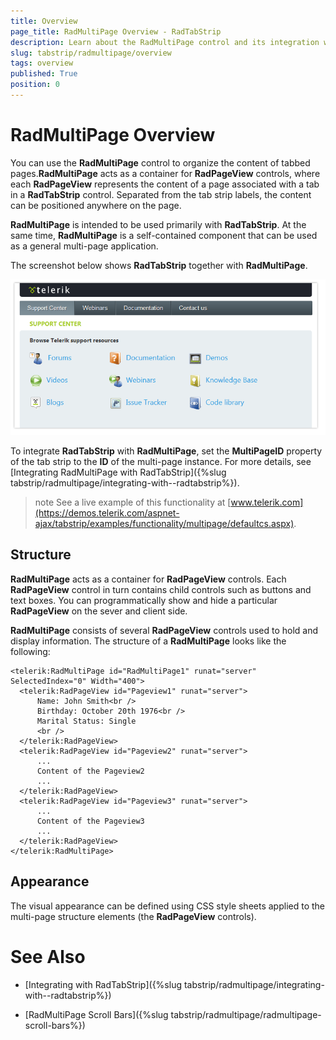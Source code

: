 ```yaml
---
title: Overview
page_title: RadMultiPage Overview - RadTabStrip
description: Learn about the RadMultiPage control and its integration with the TabStrip for managing page views.
slug: tabstrip/radmultipage/overview
tags: overview
published: True
position: 0
---
```


# RadMultiPage Overview


You can use the **RadMultiPage** control to organize the content of tabbed pages.**RadMultiPage** acts as a container for **RadPageView** controls, where each **RadPageView** represents the content of a page associated with a tab in a **RadTabStrip** control. Separated from the tab strip labels, the content can be positioned anywhere on the page.

**RadMultiPage** is intended to be used primarily with **RadTabStrip**. At the same time, **RadMultiPage** is a self-contained component that can be used as a general multi-page application.

The screenshot below shows **RadTabStrip** together with **RadMultiPage**.

![Multipage](images/tabstrip_tab_multipage.gif)

To integrate **RadTabStrip** with **RadMultiPage**, set the **MultiPageID** property of the tab strip to the **ID** of the multi-page instance. For more details, see [Integrating RadMultiPage with RadTabStrip]({%slug tabstrip/radmultipage/integrating-with--radtabstrip%}).

>note See a live example of this functionality at [www.telerik.com](https://demos.telerik.com/aspnet-ajax/tabstrip/examples/functionality/multipage/defaultcs.aspx).
>


## Structure

**RadMultiPage** acts as a container for **RadPageView** controls. Each **RadPageView** control in turn contains child controls such as buttons and text boxes. You can programmatically show and hide a particular **RadPageView** on the sever and client side.

**RadMultiPage** consists of several **RadPageView** controls used to hold and display information. The structure of a **RadMultiPage** looks like the following:

````ASPNET	 
<telerik:RadMultiPage id="RadMultiPage1" runat="server" SelectedIndex="0" Width="400">
  <telerik:RadPageView id="Pageview1" runat="server">
      Name: John Smith<br />
      Birthday: October 20th 1976<br />
      Marital Status: Single
      <br />
  </telerik:RadPageView>
  <telerik:RadPageView id="Pageview2" runat="server">
      ...
      Content of the Pageview2
      ...
  </telerik:RadPageView>
  <telerik:RadPageView id="Pageview3" runat="server">
      ...
      Content of the Pageview3
      ...
  </telerik:RadPageView>
</telerik:RadMultiPage> 	 
````

## Appearance

The visual appearance can be defined using CSS style sheets applied to the multi-page structure elements (the **RadPageView** controls).

# See Also

 * [Integrating with  RadTabStrip]({%slug tabstrip/radmultipage/integrating-with--radtabstrip%})

 * [RadMultiPage Scroll Bars]({%slug tabstrip/radmultipage/radmultipage-scroll-bars%})
